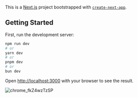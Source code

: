 This is a [Next.js](https://nextjs.org/) project bootstrapped with [`create-next-app`](https://github.com/vercel/next.js/tree/canary/packages/create-next-app).

## Getting Started

First, run the development server:

```bash
npm run dev
# or
yarn dev
# or
pnpm dev
# or
bun dev
```

Open [http://localhost:3000](http://localhost:3000) with your browser to see the result.

![chrome_fkZ4wzTzSP](https://github.com/AlnafisVSCode/nextjs-portfolio-alnafis/assets/99893321/89371bf3-e1b1-4796-8e3e-b26883feda45)
